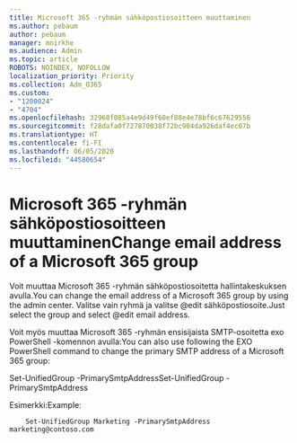 ```yaml
---
title: Microsoft 365 -ryhmän sähköpostiosoitteen muuttaminen
ms.author: pebaum
author: pebaum
manager: mnirkhe
ms.audience: Admin
ms.topic: article
ROBOTS: NOINDEX, NOFOLLOW
localization_priority: Priority
ms.collection: Adm_O365
ms.custom:
- "1200024"
- "4704"
ms.openlocfilehash: 32968f085a4e9d49f60ef88e4e78bf6c67629556
ms.sourcegitcommit: f28dafa0f727870038f72bc904da926daf4ec07b
ms.translationtype: HT
ms.contentlocale: fi-FI
ms.lasthandoff: 06/05/2020
ms.locfileid: "44580654"
---
```

# <a name="change-email-address-of-a-microsoft-365-group"></a><span data-ttu-id="45bc7-102">Microsoft 365 -ryhmän sähköpostiosoitteen muuttaminen</span><span class="sxs-lookup"><span data-stu-id="45bc7-102">Change email address of a Microsoft 365 group</span></span>

<span data-ttu-id="45bc7-103">Voit muuttaa Microsoft 365 -ryhmän sähköpostiosoitetta hallintakeskuksen avulla.</span><span class="sxs-lookup"><span data-stu-id="45bc7-103">You can change the email address of a Microsoft 365 group by using the admin center.</span></span> <span data-ttu-id="45bc7-104">Valitse vain ryhmä ja valitse @edit sähköpostiosoite.</span><span class="sxs-lookup"><span data-stu-id="45bc7-104">Just select the group and select @edit email address.</span></span>

<span data-ttu-id="45bc7-105">Voit myös muuttaa Microsoft 365 -ryhmän ensisijaista SMTP-osoitetta exo PowerShell -komennon avulla:</span><span class="sxs-lookup"><span data-stu-id="45bc7-105">You can also use following the EXO PowerShell command to change the primary SMTP address of a Microsoft 365 group:</span></span>

<span data-ttu-id="45bc7-106">Set-UnifiedGroup <Group Name> -PrimarySmtpAddress<new SMTP Address></span><span class="sxs-lookup"><span data-stu-id="45bc7-106">Set-UnifiedGroup <Group Name> -PrimarySmtpAddress <new SMTP Address></span></span>

<span data-ttu-id="45bc7-107">Esimerkki:</span><span class="sxs-lookup"><span data-stu-id="45bc7-107">Example:</span></span>

```
    Set-UnifiedGroup Marketing -PrimarySmtpAddress marketing@contoso.com
```
